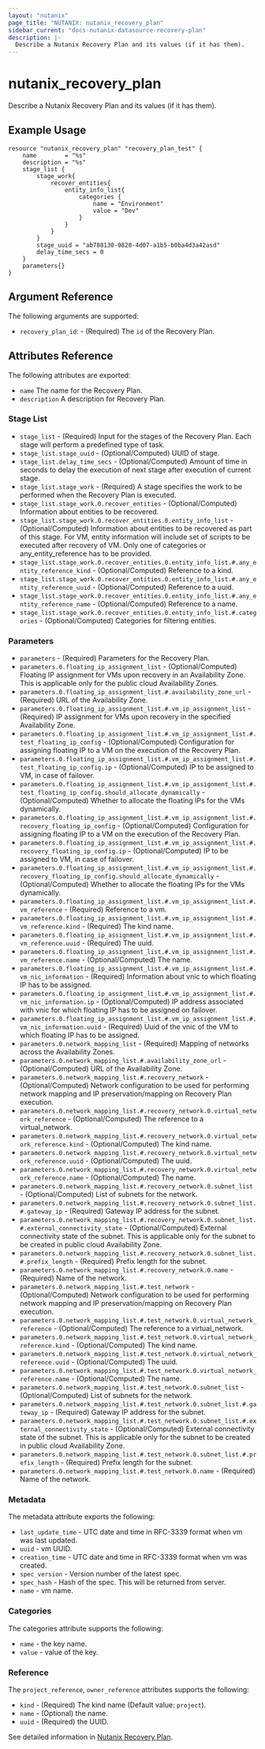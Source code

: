 ```yaml
---
layout: "nutanix"
page_title: "NUTANIX: nutanix_recovery_plan"
sidebar_current: "docs-nutanix-datasource-recovery-plan"
description: |-
  Describe a Nutanix Recovery Plan and its values (if it has them).
---
```


# nutanix_recovery_plan

Describe a Nutanix Recovery Plan and its values (if it has them).

## Example Usage

```hcl
resource "nutanix_recovery_plan" "recovery_plan_test" {
    name        = "%s"
    description = "%s"
    stage_list {
        stage_work{
            recover_entities{
                entity_info_list{
                    categories {
                        name = "Environment"
                        value = "Dev"
                    }
                }
            }
        }
        stage_uuid = "ab788130-0820-4d07-a1b5-b0ba4d3a42asd"
        delay_time_secs = 0
    }
    parameters{}
}
```

## Argument Reference

The following arguments are supported:

* `recovery_plan_id`: - (Required) The `id` of the Recovery Plan.

## Attributes Reference

The following attributes are exported:

* `name` The name for the Recovery Plan.
* `description` A description for Recovery Plan.

### Stage List
* `stage_list` - (Required) Input for the stages of the Recovery Plan. Each stage will perform a predefined type of task.
* `stage_list.stage_uuid` - (Optional/Computed) UUID of stage.
* `stage_list.delay_time_secs` - (Optional/Computed) Amount of time in seconds to delay the execution of next stage after execution of current stage.
* `stage_list.stage_work` - (Required) A stage specifies the work to be performed when the Recovery Plan is executed.
* `stage_list.stage_work.0.recover_entities` - (Optional/Computed) Information about entities to be recovered.
* `stage_list.stage_work.0.recover_entities.0.entity_info_list` - (Optional/Computed) Information about entities to be recovered as part of this stage. For VM, entity information will include set of scripts to be executed after recovery of VM. Only one of categories or any_entity_reference has to be provided.
* `stage_list.stage_work.0.recover_entities.0.entity_info_list.#.any_entity_reference_kind` - (Optional/Computed) Reference to a kind.
* `stage_list.stage_work.0.recover_entities.0.entity_info_list.#.any_entity_reference_uuid` - (Optional/Computed) Reference to a uuid.
* `stage_list.stage_work.0.recover_entities.0.entity_info_list.#.any_entity_reference_name` - (Optional/Computed) Reference to a name.
* `stage_list.stage_work.0.recover_entities.0.entity_info_list.#.categories` - (Optional/Computed)  Categories for filtering entities.

### Parameters
* `parameters` - (Required) Parameters for the Recovery Plan.
* `parameters.0.floating_ip_assignment_list` - (Optional/Computed) Floating IP assignment for VMs upon recovery in an Availability Zone. This is applicable only for the public cloud Availability Zones.
* `parameters.0.floating_ip_assignment_list.#.availability_zone_url` - (Required) URL of the Availability Zone.
* `parameters.0.floating_ip_assignment_list.#.vm_ip_assignment_list` - (Required) IP assignment for VMs upon recovery in the specified Availability Zone.
* `parameters.0.floating_ip_assignment_list.#.vm_ip_assignment_list.#.test_floating_ip_config` - (Optional/Computed) Configuration for assigning floating IP to a VM on the execution of the Recovery Plan.
* `parameters.0.floating_ip_assignment_list.#.vm_ip_assignment_list.#.test_floating_ip_config.ip` - (Optional/Computed) IP to be assigned to VM, in case of failover.
* `parameters.0.floating_ip_assignment_list.#.vm_ip_assignment_list.#.test_floating_ip_config.should_allocate_dynamically` - (Optional/Computed) Whether to allocate the floating IPs for the VMs dynamically.
* `parameters.0.floating_ip_assignment_list.#.vm_ip_assignment_list.#.recovery_floating_ip_config` - (Optional/Computed) Configuration for assigning floating IP to a VM on the execution of the Recovery Plan.
* `parameters.0.floating_ip_assignment_list.#.vm_ip_assignment_list.#.recovery_floating_ip_config.ip` - (Optional/Computed) IP to be assigned to VM, in case of failover.
* `parameters.0.floating_ip_assignment_list.#.vm_ip_assignment_list.#.recovery_floating_ip_config.should_allocate_dynamically` - (Optional/Computed) Whether to allocate the floating IPs for the VMs dynamically.
* `parameters.0.floating_ip_assignment_list.#.vm_ip_assignment_list.#.vm_reference` - (Required) Reference to a vm.
* `parameters.0.floating_ip_assignment_list.#.vm_ip_assignment_list.#.vm_reference.kind` - (Required) The kind name.
* `parameters.0.floating_ip_assignment_list.#.vm_ip_assignment_list.#.vm_reference.uuid` - (Required) The uuid.
* `parameters.0.floating_ip_assignment_list.#.vm_ip_assignment_list.#.vm_reference.name` - (Optional/Computed) The name.
* `parameters.0.floating_ip_assignment_list.#.vm_ip_assignment_list.#.vm_nic_information` - (Required) Information about vnic to which floating IP has to be assigned.
* `parameters.0.floating_ip_assignment_list.#.vm_ip_assignment_list.#.vm_nic_information.ip` - (Optional/Computed) IP address associated with vnic for which floating IP has to be assigned on failover.
* `parameters.0.floating_ip_assignment_list.#.vm_ip_assignment_list.#.vm_nic_information.uuid` - (Required) Uuid of the vnic of the VM to which floating IP has to be assigned.
* `parameters.0.network_mapping_list` - (Required) Mapping of networks across the Availability Zones.
* `parameters.0.network_mapping_list.#.availability_zone_url` - (Optional/Computed) URL of the Availability Zone.
* `parameters.0.network_mapping_list.#.recovery_network` - (Optional/Computed) Network configuration to be used for performing network mapping and IP preservation/mapping on Recovery Plan execution.
* `parameters.0.network_mapping_list.#.recovery_network.0.virtual_network_reference` - (Optional/Computed) The reference to a virtual_network.
* `parameters.0.network_mapping_list.#.recovery_network.0.virtual_network_reference.kind` - (Optional/Computed) The kind name.
* `parameters.0.network_mapping_list.#.recovery_network.0.virtual_network_reference.uuid` - (Optional/Computed) The uuid.
* `parameters.0.network_mapping_list.#.recovery_network.0.virtual_network_reference.name` - (Optional/Computed) The name.
* `parameters.0.network_mapping_list.#.recovery_network.0.subnet_list` - (Optional/Computed) List of subnets for the network.
* `parameters.0.network_mapping_list.#.recovery_network.0.subnet_list.#.gateway_ip` - (Required) Gateway IP address for the subnet.
* `parameters.0.network_mapping_list.#.recovery_network.0.subnet_list.#.external_connectivity_state` - (Optional/Computed) External connectivity state of the subnet. This is applicable only for the subnet to be created in public cloud Availability Zone.
* `parameters.0.network_mapping_list.#.recovery_network.0.subnet_list.#.prefix_length` - (Required) Prefix length for the subnet.
* `parameters.0.network_mapping_list.#.recovery_network.0.name` - (Required) Name of the network.
* `parameters.0.network_mapping_list.#.test_network` - (Optional/Computed) Network configuration to be used for performing network mapping and IP preservation/mapping on Recovery Plan execution.
* `parameters.0.network_mapping_list.#.test_network.0.virtual_network_reference` - (Optional/Computed) The reference to a virtual_network.
* `parameters.0.network_mapping_list.#.test_network.0.virtual_network_reference.kind` - (Optional/Computed) The kind name.
* `parameters.0.network_mapping_list.#.test_network.0.virtual_network_reference.uuid` - (Optional/Computed) The uuid.
* `parameters.0.network_mapping_list.#.test_network.0.virtual_network_reference.name` - (Optional/Computed) The name.
* `parameters.0.network_mapping_list.#.test_network.0.subnet_list` - (Optional/Computed) List of subnets for the network.
* `parameters.0.network_mapping_list.#.test_network.0.subnet_list.#.gateway_ip` - (Required) Gateway IP address for the subnet.
* `parameters.0.network_mapping_list.#.test_network.0.subnet_list.#.external_connectivity_state` - (Optional/Computed) External connectivity state of the subnet. This is applicable only for the subnet to be created in public cloud Availability Zone.
* `parameters.0.network_mapping_list.#.test_network.0.subnet_list.#.prefix_length` - (Required) Prefix length for the subnet.
* `parameters.0.network_mapping_list.#.test_network.0.name` - (Required) Name of the network.


### Metadata
The metadata attribute exports the following:

* `last_update_time` - UTC date and time in RFC-3339 format when vm was last updated.
* `uuid` - vm UUID.
* `creation_time` - UTC date and time in RFC-3339 format when vm was created.
* `spec_version` - Version number of the latest spec.
* `spec_hash` - Hash of the spec. This will be returned from server.
* `name` - vm name.

### Categories
The categories attribute supports the following:

* `name` - the key name.
* `value` - value of the key.

### Reference
The `project_reference`, `owner_reference` attributes supports the following:

* `kind` - (Required) The kind name (Default value: `project`).
* `name` - (Optional) the name.
* `uuid` - (Required) the UUID.

See detailed information in [Nutanix Recovery Plan](https://www.nutanix.dev/reference/prism_central/v3/api/recovery-plans/getrecoveryplansuuid/).
